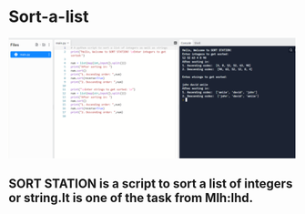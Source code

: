 # Sort-a-list 
<p align="center">
  <img  src="Sort.png">
</p>

## **SORT STATION** is a script to sort a list of integers or string.It is one of the task from Mlh:lhd.